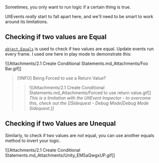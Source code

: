 Sometimes, you only want to run logic if a certain thing is true.

UltEvents *really* start to fall apart here, and we'll need to be smart to work around its limitations.

## Checking if two values are Equal

[`object.Equals`](https://learn.microsoft.com/en-us/dotnet/api/system.object.equals?view=net-9.0) is used to check if two values are equal. Update events run every frame. I used one here in play mode to demonstrate this:

![[Attachments/2.1 Create Conditional Statements.md_Attachments/Foo Bar.gif]]
> [!INFO] Being Forced to use a Return Value?
> > ![[Attachments/2.1 Create Conditional Statements.md_Attachments/Forced to use return value.gif]]
> *This is a limitation with the UltEvent Inspector - to overcome this, check out the [[Sidequest - Debug Mode|Debug Mode Sidequest.]]*
## Checking if two Values are Unequal

Similarly, to check if two values are *not* equal, you can use another equals method to invert your logic.

![[Attachments/2.1 Create Conditional Statements.md_Attachments/Unity_EM5aQwgxUP.gif]]